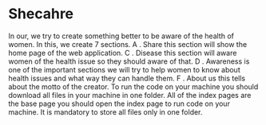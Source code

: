 # Shecahre
In our, we try to create something better to be aware of the health of women.
In this, we create 7 sections.
A . Share this section will show the home page of the web application.
C . Disease this section will aware women of the health issue so they should aware of that.
D . Awareness is one of the important sections we will try to help women to know about health issues and what way they can handle them.
F . About us this tells about the motto of the creator.
To run the code on your machine you should download all files in your machine in one folder.
All of the index pages are the base page you should open the index page to run code on your machine.
It is mandatory to store all files only in one folder.


